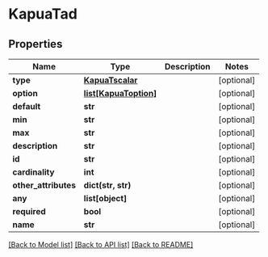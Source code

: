 # KapuaTad

## Properties
Name | Type | Description | Notes
------------ | ------------- | ------------- | -------------
**type** | [**KapuaTscalar**](KapuaTscalar.md) |  | [optional] 
**option** | [**list[KapuaToption]**](KapuaToption.md) |  | [optional] 
**default** | **str** |  | [optional] 
**min** | **str** |  | [optional] 
**max** | **str** |  | [optional] 
**description** | **str** |  | [optional] 
**id** | **str** |  | [optional] 
**cardinality** | **int** |  | [optional] 
**other_attributes** | **dict(str, str)** |  | [optional] 
**any** | **list[object]** |  | [optional] 
**required** | **bool** |  | [optional] 
**name** | **str** |  | [optional] 

[[Back to Model list]](../README.md#documentation-for-models) [[Back to API list]](../README.md#documentation-for-api-endpoints) [[Back to README]](../README.md)


